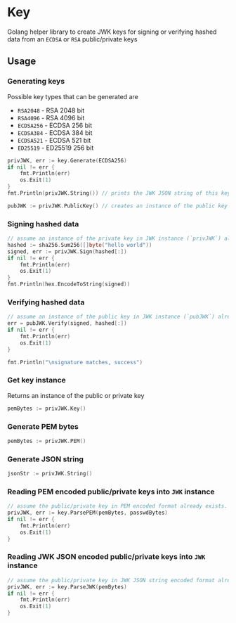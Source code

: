 # Key

Golang helper library to create JWK keys for signing or verifying hashed data from an `ECDSA` or `RSA` public/private keys

## Usage

### Generating keys

Possible key types that can be generated are 
- `RSA2048` - RSA 2048 bit
- `RSA4096` - RSA 4096 bit
- `ECDSA256` - ECDSA 256 bit
- `ECDSA384` - ECDSA 384 bit
- `ECDSA521` - ECDSA 521 bit
- `ED25519` - ED25519 256 bit

```go
privJWK, err := key.Generate(ECDSA256)
if nil != err {
    fmt.Println(err)
    os.Exit(1)
}
fmt.Println(privJWK.String()) // prints the JWK JSON string of this key

pubJWK := privJWK.PublicKey() // creates an instance of the public key for the generated private key

```


### Signing hashed data

```go
// assume an instance of the private key in JWK instance (`privJWK`) already exists
hashed := sha256.Sum256([]byte("hello world"))
signed, err := privJWK.Sign(hashed[:])
if nil != err {
    fmt.Println(err)
    os.Exit(1)
}
fmt.Println(hex.EncodeToString(signed))

```


### Verifying hashed data

```go
// assume an instance of the public key in JWK instance (`pubJWK`) already exists
err = pubJWK.Verify(signed, hashed[:])
if nil != err {
    fmt.Println(err)
    os.Exit(1)
}

fmt.Println("\nsignature matches, success")

```


### Get key instance

Returns an instance of the public or private key

```go
pemBytes := privJWK.Key()
```


### Generate PEM bytes

```go
pemBytes := privJWK.PEM()

```


### Generate JSON string

```go
jsonStr := privJWK.String()

```


### Reading PEM encoded public/private keys into `JWK` instance

```go
// assume the public/private key in PEM encoded format already exists. password is given in bytes if needed to decrypt the x509 private key PEM
privJWK, err := key.ParsePEM(pemBytes, passwdBytes)
if nil != err {
    fmt.Println(err)
    os.Exit(1)
}

```


### Reading JWK JSON encoded public/private keys into `JWK` instance

```go
// assume the public/private key in JWK JSON string encoded format already exists
privJWK, err := key.ParseJWK(pemBytes)
if nil != err {
    fmt.Println(err)
    os.Exit(1)
}

```
